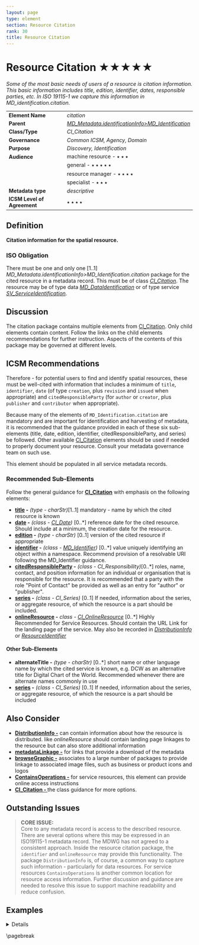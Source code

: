 ```yaml
---
layout: page
type: element
section: Resource Citation
rank: 30
title: Resource Citation
---
```

# Resource Citation ★★★★★
*Some of the most basic needs of users of a resource is citation information. This basic information includes title, edition, identifier, dates, responsible parties, etc. In ISO 19115-1 we capture this information in MD_identification.citation.*

| | |
| --- | --- |
| **Element Name** | *citation* |
| **Parent** | *[MD_Metadata.identificationInfo>MD_Identification](./class-MD_Identification)* |
| **Class/Type** | *CI_Citation* |
| **Governance** | *Common ICSM, Agency, Domain* |
| **Purpose** | *Discovery, Identification* |
| **Audience** | machine resource - ⭑ ⭑ ⭑ |
| | general - ⭑ ⭑ ⭑ ⭑ ⭑ |
| | resource manager - ⭑ ⭑ ⭑ ⭑ |
| | specialist - ⭑ ⭑ ⭑ |
| **Metadata type** | *descriptive* |
| **ICSM Level of Agreement** | ⭑ ⭑ ⭑ ⭑ |

## Definition
**Citation information for the spatial resource.**

### ISO Obligation

There must be one and only one [1..1] *MD_Metadata.identificationInfo>MD_Identification.citation* package for the cited resource in a metadata record. This must be of class *[CI_Citation](./class-CI_Citation)*. The resource may be of type data *[MD_DataIdentification](./class_MD_DataIdentification)* or of type service *[SV_ServiceIdentification](./ServiceIdentification)*.

## Discussion

The citation package contains multiple elements from [CI_Citation](./class-CI_Citation). Only child elements contain content. Follow the links on the child elements recommendations for further instruction. Aspects of the contents of this package may be governed at different levels.

## ICSM Recommendations

Therefore - for potential users to find and identify spatial resources, these must be well-cited with information that includes a minimum of `title`, `identifier`, `date` (of type `creation`, plus `revision` and `issued` when appropriate) and `citedResponsibleParty` (for `author` or `creator`, plus `publisher` and `contributor` when appropriate). 

Because many of the elements of `MD_Identification.citation` are mandatory and are important for identification and harvesting of metadata, it is recommended that the guidance provided in each of these six sub-elements (title, date, edition, identifier, citedResponsibleParty, and series) be followed. Other available [CI_Citation](./class-CI_Citation) elements should be used if needed to properly document your resource. Consult your metadata governance team on such use.

This element should be populated in all service metadata records. 

### Recommended Sub-Elements

Follow the general guidance for **[CI_Citation](./class-CI_Citation)** with emphasis on the following elements:
- **[title](./ResourceTitle) -** *(type - charStr)*[1..1] mandatory - name by which the cited resource is known
- **[date](./ResourceDate) -** *(class - [CI_Date](./class-CI_Date))* [0..\*] reference date for the cited resource. Should include at a minimum, the creation date for the resource.
- **[edition](./ResourceEdition) -** *(type - charStr)* [0..1] version of the cited resource if appropriate
- **[identifier](./ResourceIdentifier) -** *(class - [MD_Identifier](./class-MD_Identifier))* [0..\*] value uniquely identifying an object within a namespace. Recommend provision of a resolvable URI following the MD_Identifier guidance.
- **[citedResponsibleParty](./ResourceResponsibleParty) -** *(class - CI_Responsibility)*[0..\*] roles, name, contact, and position information for an individual or organisation that is responsible for the resource. It is recommended that a party with the role "Point of Contact" be provided as well as an entry for "author" or "publisher".
- **[series](./ResourceSeries) -** *(class - CI_Series)* [0..1] If needed, information about the series, or aggregate resource, of which the resource is a part should be included.
- **[onlineResource](./class-CI_OnlineResource) -** *class - [CI_OnlineResource](./class-CI_OnlineResource)* [0..\*] Highly Recommended for Service Resources. Should contain the URL Link for the landing page of the service. May also be recorded in *[DistributionInfo](./DistributionInfo)* or *[ResourceIdentifier](./ResourceIdentifier)*

#### Other Sub-Elements

- **alternateTitle -** *(type - charStr)* [0..\*] short name or other language name by which the cited service is known, e.g. DCW as an alternative title for Digital Chart of the World. Recommended whenever there are alternate names commonly in use
- **[series](./ResourceSeries) -** *(class - CI_Series)* [0..1] If needed, information about the series, or aggregate resource, of which the resource is a part should be included

## Also Consider

- **[DistributionInfo -](./DistributionInfo)** can contain information about how the resource is distributed. like *onlineResource* should contain landing page linkages to the resource but can also store additional information
- **[metadataLinkage -](./MetadataLinkage)** for links that provide a download of the metadata
- **[browseGraphic -](./BrowseGraphic)** associates to a large number of packages to provide linkage to associated image files, such as business or product icons and logos
- **[ContainsOperations -](./ContainsOperations)** for service resources, this element can provide online access instructions
- **[CI_Citation - ](./class-CI_Citation)** the class guidance for more options.

## Outstanding Issues
> **CORE ISSUE:**  
Core to any metadata record is access to the described resource. There are several options where this may be expressed in an ISO19115-1 metadata record. The MDWG has not agreed to a consistent approach. Inside the resource citation package, the `identifier` and `onlineResource` may provide this functionality. The package `DistributionInfo` is, of course, a common way to capture such information - particularly for data resources. For service resources `ContainsOperations` is another common location for resource access information. Further discussion and guidance are needed to resolve this issue to support machine readability and reduce confusion.

## Examples

<details>

\pagebreak

### XML
Data Resource example

```
<mdb:MD_Metadata>
....
 <mdb:identificationInfo>
  <mri:MD_DataIdentification>
  ....
    <mri:citation>
     <cit:CI_Citation>
       <cit:title>
        <gco:CharacterString>OpenWork geographical data
        </gco:CharacterString>
       </cit:title>
       <cit:date>
        <cit:CI_Date>
          <cit:date>
           <gco:Date>2019-07-18</gco:Date>
          </cit:date>
          <cit:dateType>
           <cit:CI_DateTypeCode 
           codeList="https://schemas.isotc211.org/19115/resources
           /Codelist/cat/codelists.xml#CI_DateTypeCode" 
           codeListValue="creation"/>
          </cit:dateType>
        </cit:CI_Date>
       </cit:date>
       <cit:date>
        <cit:CI_Date>
          <cit:date>
           <gco:Date>2019-07-18</gco:Date>
          </cit:date>
          <cit:dateType>
           <cit:CI_DateTypeCode 
           codeList="https://schemas.isotc211.org/19115/resources
           /Codelist/cat/codelists.xml#CI_DateTypeCode" 
           codeListValue="publication"/>
          </cit:dateType>
        </cit:CI_Date>
       </cit:date>
       <cit:edition>
        <gco:CharacterString>Version 0.1</gco:CharacterString>
       </cit:edition>
       <cit:editionDate>
        <gco:Date>2019-07-18</gco:Date>
       </cit:editionDate>
       <cit:identifier>
        <mcc:MD_Identifier>
          <mcc:code>
           <gco:CharacterString>
           9547e07e-6a15-403b-8b19-488778fe0cf0
           </gco:CharacterString>
          </mcc:code>
          <mcc:codeSpace>
           <gco:CharacterString>
           http://202.49.243.69:8080/geonetwork/srv/eng/metadata/
           </gco:CharacterString>
          </mcc:codeSpace>
        </mcc:MD_Identifier>
       </cit:identifier>
       <cit:citedResponsibleParty>
        <cit:CI_Responsibility>
          <cit:role>
           <cit:CI_RoleCode 
           codeList="https://schemas.isotc211.org/19115/resources
           /Codelist/cat/codelists.xml#CI_RoleCode" 
           codeListValue="author"/>
          </cit:role>
          <cit:party>
           <cit:CI_Organisation>
             <cit:name>
              <gco:CharacterString>OpenWork Ltd
              </gco:CharacterString>
             </cit:name>
             <cit:contactInfo>
              <cit:CI_Contact>
                <cit:address>
                 <cit:CI_Address>
                   <cit:electronicMailAddress>
                    <gco:CharacterString>info@openwork.nz
                    </gco:CharacterString>
                   </cit:electronicMailAddress>
                 </cit:CI_Address>
                </cit:address>
              </cit:CI_Contact>
             </cit:contactInfo>
           </cit:CI_Organisation>
          </cit:party>
        </cit:CI_Responsibility>
       </cit:citedResponsibleParty>
       <cit:citedResponsibleParty>
        <cit:CI_Responsibility>
          <cit:role>
           <cit:CI_RoleCode 
           codeList="https://schemas.isotc211.org/19115/resources
           /Codelist/cat/codelists.xml#CI_RoleCode" 
           codeListValue="publisher"/>
          </cit:role>
          <cit:party>
           <cit:CI_Individual>
             <cit:name>
              <gco:CharacterString>Byron Cochrane
              </gco:CharacterString>
             </cit:name>
             <cit:contactInfo>
              <cit:CI_Contact>
                <cit:address>
                 <cit:CI_Address>
                   <cit:electronicMailAddress>
                    <gco:CharacterString>byron@openwork.nz
                    </gco:CharacterString>
                   </cit:electronicMailAddress>
                 </cit:CI_Address>
                </cit:address>
              </cit:CI_Contact>
             </cit:contactInfo>
           </cit:CI_Individual>
          </cit:party>
        </cit:CI_Responsibility>
       </cit:citedResponsibleParty>
     </cit:CI_Citation>
    </mri:citation>
   ....
  </mri:MD_DataIdentification>
 </mdb:identificationInfo>
....
</mdb:MD_Metadata>
```

Service Resource example
```
<mdb:MD_Metadata>
....
 <mdb:identificationInfo>
   <srv:SV_ServiceIdentification>
     <mri:citation>
      <cit:CI_Citation>
        <cit:title>
         <gco:CharacterString>Sample service metadata 2020-05-28</gco:CharacterString>
        </cit:title>
        <cit:date>
         <cit:CI_Date>
           <cit:date>
            <gco:DateTime>2019-09-01T00:00:00</gco:DateTime>
           </cit:date>
           <cit:dateType>
            <cit:CI_DateTypeCode codeList="http://standards.iso.org/iso/19115/resources/Codelists/cat/codelists.xml#CI_DateTypeCode"
                       codeListValue="creation"/>
           </cit:dateType>
         </cit:CI_Date>
        </cit:date>
        <cit:date>
         <cit:CI_Date>
           <cit:date>
            <gco:DateTime>2019-12-01T00:00:00</gco:DateTime>
           </cit:date>
           <cit:dateType>
            <cit:CI_DateTypeCode codeList="http://standards.iso.org/iso/19115/resources/Codelists/cat/codelists.xml#CI_DateTypeCode"
                       codeListValue="revision"/>
           </cit:dateType>
         </cit:CI_Date>
        </cit:date>
        <cit:edition>
         <gco:CharacterString>2nd Revision</gco:CharacterString>
        </cit:edition>
        <cit:editionDate>
         <gco:DateTime>2019-12-01T00:00:00</gco:DateTime>
        </cit:editionDate>
        <cit:identifier>
         <mcc:MD_Identifier>
           <mcc:code>
            <gcx:Anchor xlink:href="https://my.webite.io/cgi-bin/wfs-map-site" xlink:type="simple">https://my.webite.io/cgi-bin/wfs-map-site</gcx:Anchor>
           </mcc:code>
         </mcc:MD_Identifier>
        </cit:identifier>
        <cit:citedResponsibleParty>
         <cit:CI_Responsibility>
           <cit:role>
            <cit:CI_RoleCode codeList="http://standards.iso.org/iso/19115/resources/Codelists/cat/codelists.xml#CI_RoleCode"
                     codeListValue="contributor"/>
           </cit:role>
           <cit:party>
            <cit:CI_Organisation>
              <cit:name>
               <gco:CharacterString>OpenWork Ltd</gco:CharacterString>
              </cit:name>
              <cit:contactInfo>
               <cit:CI_Contact>
                 <cit:address>
                  <cit:CI_Address>
                    <cit:electronicMailAddress>
                     <gco:CharacterString>info@openwork.nz</gco:CharacterString>
                    </cit:electronicMailAddress>
                  </cit:CI_Address>
                 </cit:address>
               </cit:CI_Contact>
              </cit:contactInfo>
            </cit:CI_Organisation>
           </cit:party>
         </cit:CI_Responsibility>
        </cit:citedResponsibleParty>
        <cit:citedResponsibleParty>
         <cit:CI_Responsibility>
           <cit:role>
            <cit:CI_RoleCode codeList="http://standards.iso.org/iso/19115/resources/Codelists/cat/codelists.xml#CI_RoleCode"
                     codeListValue="publisher"/>
           </cit:role>
           <cit:party>
            <cit:CI_Organisation>
              <cit:name>
               <gco:CharacterString>ICSM MDWG</gco:CharacterString>
              </cit:name>
              <cit:contactInfo>
               <cit:CI_Contact>
                 <cit:address>
                  <cit:CI_Address>
                    <cit:electronicMailAddress>
                     <gco:CharacterString>mdwg@icsm-au.org</gco:CharacterString>
                    </cit:electronicMailAddress>
                  </cit:CI_Address>
                 </cit:address>
               </cit:CI_Contact>
              </cit:contactInfo>
            </cit:CI_Organisation>
           </cit:party>
         </cit:CI_Responsibility>
        </cit:citedResponsibleParty>
        <cit:onlineResource>
         <cit:CI_OnlineResource>
           <cit:linkage>
            <gco:CharacterString>https://my.webite.io/</gco:CharacterString>
           </cit:linkage>
           <cit:protocol gco:nilReason="missing">
            <gco:CharacterString/>
           </cit:protocol>
           <cit:name>
            <gco:CharacterString>OWL WFS Sample site</gco:CharacterString>
           </cit:name>
           <cit:description>
            <gco:CharacterString>Landing page for Spatial Service</gco:CharacterString>
           </cit:description>
           <cit:function>
            <cit:CI_OnLineFunctionCode codeList="http://standards.iso.org/iso/19115/resources/Codelists/cat/codelists.xml#CI_OnLineFunctionCode"
                          codeListValue=""/>
           </cit:function>
         </cit:CI_OnlineResource>
        </cit:onlineResource>
      </cit:CI_Citation>
     </mri:citation>
     ....
  </mri:SV_ServiceIdentification>
 </mdb:identificationInfo>
....
</mdb:MD_Metadata>
```

\pagebreak

### UML diagrams

Recommended elements highlighted in yellow

![ResourceCitation](../images/ResourceCitationUML.png)

</details>

\pagebreak

